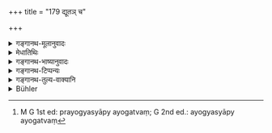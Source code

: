 +++
title = "179 द्यूतञ् च"

+++

<details><summary>गङ्गानथ-मूलानुवादः</summary>

From gambling, quarelling with people, calumniating, and also lying; prom gazing at and touching of women, and prom the injuring op others.—(179)
</details>

<details><summary>मेधातिथिः</summary>

[^४५०]:
     M G: -ālambham

**द्यूतम्** अक्षक्रीडा । समाह्वयः कुक्कुटादिभिः प्रतिषिद्धः, द्यूतशब्दस्य सामान्यशब्दत्वात् । **जनैर् वादः** अकारणेन लौकिकेष्व् अर्थेषु वाक्कलहः, देशवार्ताद्यन्वेषणं प्रश्नो वा । **परिवादः** असूयया परदोषकथनम् । **अनृतम्** अन्यथा दृष्टम् अन्यथा च श्रुतं यद् अन्यथोच्यते । "सर्वत्र वर्जयेत्" इत्य् अनुषङ्गाद् द्वितीया । **स्त्रीणां च प्रेक्षणालम्भौ** । अवयवसंस्थाननिरूपणं **प्रेक्षणम्** इदम् अस्याः शोभते ऽङ्गम् इदं नेति । **आलम्भः** आलिङ्गनम् । मैथुनशङ्कायां चैतौ प्रतिषिध्येते बालस्य यथातथम् । **परस्योपघातो** ऽपकारः कस्यांचिद् अर्थसिद्धौ प्रबन्धः । कन्यालाभादौ पृच्छ्यमानेन अयोग्यस्याप्य् अयोग्यत्वं[^४५१] न वक्तव्यम्, तूष्णीम् आसितव्यम्, अनृतप्रतिषेधात् ॥ २.१७९ ॥


[^४५१]:
     M G 1st ed: prayogyasyāpy ayogatvaṃ; G 2nd ed.: ayogyasyāpy ayogatvaṃ
</details>

<details><summary>गङ्गानथ-भाष्यानुवादः</summary>

‘*Gambling*;’—playing with dice. Cock-fighting, etc., are also prohibited by this,—the term ‘gambling’ being used in its most general sense.

‘*Quarelling with people*’;—wordy dispute, without any reason, on common matters; or asking people at random for news.

‘*Calumniating*.’—Recounting the defects of other people through sheer ill-will.

‘*Lying*’—describing things otherwise than what is actually seen or heard.

Every one of these words has the Accusative ending, on account of its being governed by the verb ‘should abstain from’ (in the preceding verse).

‘*The gazing at and touching of women*’;—‘*gazing at*’ means looking intently with a view to observe the shape of limbs; ‘this part of her body is beautiful—that is not so,’and so forth.

‘*Touching*’ stands for *embracing*. These two are prohibited for fear of their leading up to sexual intercourse; and this is to be applied to the case of the young boy in some way or other.

‘*Injuring of others*,’—*i.e*., doing harm; obstructing the fulfilment of some purpose. For instance, if he is questioned on matters relating to the marriage of girls, he should not say that a certain bridegroom is unfit, even if he be really so; he should remain quiet (say nothing), as lying has been prohibited.—(179)
</details>

<details><summary>गङ्गानथ-टिप्पन्यः</summary>

‘*Janavādam*’—‘Quarelling with people’ (Medhātithi, Govindarāja, Kullūka and Rāghavānanda);—‘asking people at random for news’ (alternative suggested by Medhātithi, and Nārāyaṇa).

This is quoted in *Parāśaramādhava* (Ācāra, p. 456);—in *Madanapārijāta* (p. 39);—in *Vīramitrodaya* (Saṃskāra, p. 495);—in *Saṃskāramayūkha* (p. 42), which notes that ‘*prekṣanālambhana*’ of women is forbidden, lest they lead on to intercourse;—in *Smṛticandrikā* (Saṃskāra, p. 125), which has the same notes and adds that in ordinary crowds and other places, the *seeing* and *touching* cannot be avoided;—and in
*Saṃskāraratnamālā* (p. 292), which explains ‘*dyūta*’ as gambling with
dice, and ‘*janavāda*’ as talking of the people in general.
</details>

<details><summary>गङ्गानथ-तुल्य-वाक्यानि</summary>

**(verses 177-179)  
**

Include Comparative notes for [Verse 2.177].

*Gautama* (2.22.24).—‘Looking at and touching of women should be
avoided, for fear of the intercourse proceeding further; also gambling, service of low people, appropriating what is not given, killing;—also harsh words.’

*Baudhāyana* (1.2.23-24).—‘Truthful in speech, modest, free from
egotism;—conversing with women, only to the extent that may be necessary.’

*Āpastamba-Dharmasūtra* (1.3.11, 23).—‘He should not see any dancing; he
should not talk ill of people.’

*Viṣṇu* (28.26).—‘He should not stay at a place where calumniating is
going on.’
</details>

<details><summary>Bühler</summary>

179	From gambling, idle disputes, backbiting, and lying, from looking at and touching women, and from hurting others.
</details>
